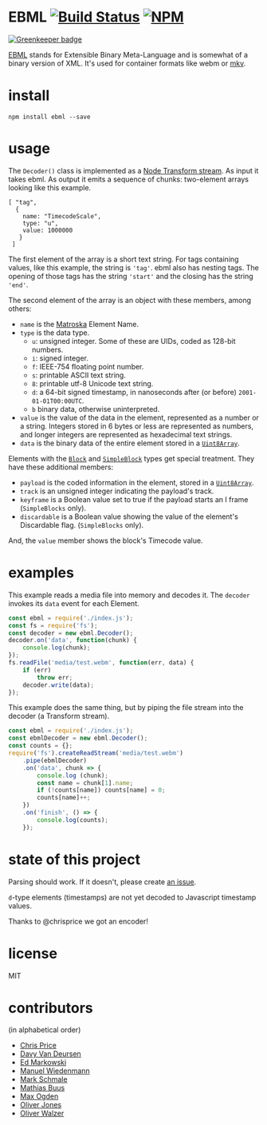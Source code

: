 # EBML [![Build Status](https://travis-ci.org/themasch/node-ebml.png?branch=master)](https://travis-ci.org/themasch/node-ebml) [![NPM](https://nodei.co/npm/ebml.png?compact=true)](https://www.npmjs.com/package/ebml)

[![Greenkeeper badge](https://badges.greenkeeper.io/themasch/node-ebml.svg)](https://greenkeeper.io/)

[EBML](http://ebml.sourceforge.net/) stands for Extensible Binary Meta-Language
and is somewhat of a binary version of XML.
It's used for container formats like webm or [mkv](http://www.matroska.org/technical/specs/index.html). 

# install

```
npm install ebml --save
```

# usage

The `Decoder()` class is implemented as a [Node Transform stream](https://nodejs.org/api/stream.html#stream_class_stream_transform). As input it takes ebml. As output it emits a sequence of chunks: two-element arrays looking like this example.

```
[ "tag",
  { 
    name: "TimecodeScale",
    type: "u",
    value: 1000000 
   } 
 ]
```

The first element of the array is a short text string. For tags containing values, like this example, the string is `'tag'`. 
ebml also has nesting tags. The opening of those tags has the string `'start'` and the 
closing has the string `'end'`.

The second element of the array is an object with these members, among others:

* `name` is the [Matroska](https://matroska.org/technical/specs/index.html) Element Name. 
* `type` is the data type.
  * `u`: unsigned integer. Some of these are UIDs, coded as 128-bit numbers.
  * `i`: signed integer.
  * `f`: IEEE-754 floating point number.
  * `s`: printable ASCII text string.
  * `8`: printable utf-8 Unicode text string.
  * `d`: a 64-bit signed timestamp, in nanoseconds after (or before) `2001-01-01T00:00UTC`.
  * `b` binary data, otherwise uninterpreted.
* `value` is the value of the data in the element, represented as a number or a string.
Integers stored in 6 bytes or less are represented as numbers, and longer integers are represented as hexadecimal text strings.
* `data` is the binary data of the entire element stored in a [`Uint8Array`](https://developer.mozilla.org/en-US/docs/Web/JavaScript/Reference/Global_Objects/Uint8Array).

Elements with the [`Block`](https://www.matroska.org/technical/specs/index.html#block_structure) and  [`SimpleBlock`](https://www.matroska.org/technical/specs/index.html#simpleblock_structure) types get special treatment. They have these
additional members:

* `payload` is the coded information in the element, stored in a  [`Uint8Array`](https://developer.mozilla.org/en-US/docs/Web/JavaScript/Reference/Global_Objects/Uint8Array).
* `track` is an unsigned integer indicating the payload's track.
* `keyframe` is a Boolean value set to true if the payload starts an I frame (`SimpleBlocks` only).
* `discardable` is a Boolean value showing the value of the element's Discardable flag. (`SimpleBlocks` only).

And, the `value` member shows the block's Timecode value.

# examples

This example reads a media file into memory and decodes it. The `decoder`
invokes its `data` event for each Element.

```js
const ebml = require('./index.js');
const fs = require('fs');
const decoder = new ebml.Decoder();
decoder.on('data', function(chunk) {
    console.log(chunk);
});
fs.readFile('media/test.webm', function(err, data) {
    if (err)
        throw err;
    decoder.write(data);
});
```

This example does the same thing, but by piping the file stream into the decoder (a Transform stream).

```js
const ebml = require('./index.js');
const ebmlDecoder = new ebml.Decoder();
const counts = {};
require('fs').createReadStream('media/test.webm')
    .pipe(ebmlDecoder)
    .on('data', chunk => {
        console.log (chunk);
        const name = chunk[1].name;
        if (!counts[name]) counts[name] = 0;
        counts[name]++;
    })
    .on('finish', () => {
        console.log(counts);
    });
```

# state of this project

Parsing should work. If it doesn't, please create [an issue](https://github.com/themasch/node-ebml/issues/new).

`d`-type elements (timestamps) are not yet decoded to Javascript timestamp values.

Thanks to @chrisprice we got an encoder!

# license

MIT

# contributors

(in alphabetical order)

* [Chris Price](https://github.com/chrisprice)
* [Davy Van Deursen](https://github.com/dvdeurse)
* [Ed Markowski](https://github.com/siphontv)
* [Manuel Wiedenmann](https://github.com/fsmanuel)
* [Mark Schmale](https://github.com/themasch)
* [Mathias Buus](https://github.com/mafintosh)
* [Max Ogden](https://github.com/maxogden)
* [Oliver Jones](https://github.com/OllieJones)
* [Oliver Walzer](https://github.com/owcd)
